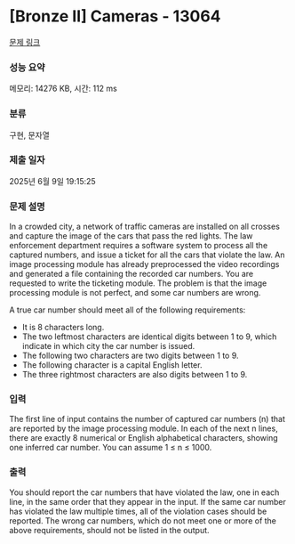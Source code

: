 # [Bronze II] Cameras - 13064 

[문제 링크](https://www.acmicpc.net/problem/13064) 

### 성능 요약

메모리: 14276 KB, 시간: 112 ms

### 분류

구현, 문자열

### 제출 일자

2025년 6월 9일 19:15:25

### 문제 설명

<p>In a crowded city, a network of traffic cameras are installed on all crosses and capture the image of the cars that pass the red lights. The law enforcement department requires a software system to process all the captured numbers, and issue a ticket for all the cars that violate the law. An image processing module has already preprocessed the video recordings and generated a file containing the recorded car numbers. You are requested to write the ticketing module. The problem is that the image processing module is not perfect, and some car numbers are wrong.</p>

<p>A true car number should meet all of the following requirements:</p>

<ul>
	<li>It is 8 characters long.</li>
	<li>The two leftmost characters are identical digits between 1 to 9, which indicate in which city the car number is issued.</li>
	<li>The following two characters are two digits between 1 to 9.</li>
	<li>The following character is a capital English letter.</li>
	<li>The three rightmost characters are also digits between 1 to 9.</li>
</ul>

### 입력 

 <p>The first line of input contains the number of captured car numbers (n) that are reported by the image processing module. In each of the next n lines, there are exactly 8 numerical or English alphabetical characters, showing one inferred car number. You can assume 1 ≤ n ≤ 1000.</p>

### 출력 

 <p>You should report the car numbers that have violated the law, one in each line, in the same order that they appear in the input. If the same car number has violated the law multiple times, all of the violation cases should be reported. The wrong car numbers, which do not meet one or more of the above requirements, should not be listed in the output. </p>


